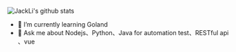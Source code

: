 ![JackLi's github stats](https://github-readme-stats.vercel.app/api?username=liyinchigithub&show_icons=true&theme=radical)
- 🌱 I’m currently learning Goland
- 💬 Ask me about Nodejs、Python、Java for automation test、RESTful api 、vue
